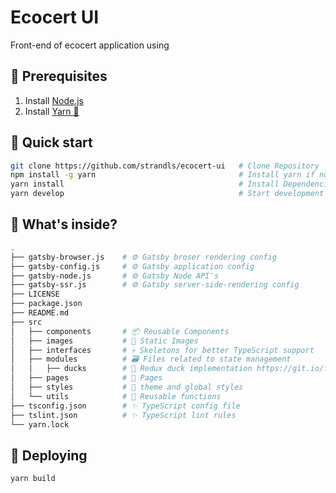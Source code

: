 # Ecocert UI

Front-end of ecocert application using

## 🔧 Prerequisites
1. Install [Node.js](https://nodejs.org/)
2. Install [Yarn 🧶](https://yarnpkg.com/)

## 🚀 Quick start

```sh
git clone https://github.com/strandls/ecocert-ui   # Clone Repository
npm install -g yarn                                # Install yarn if not installed
yarn install                                       # Install Dependencies
yarn develop                                       # Start development environment
```

## 🧐 What's inside?
```sh
.
├── gatsby-browser.js    # ⚙ Gatsby broser rendering config
├── gatsby-config.js     # ⚙ Gatsby application config
├── gatsby-node.js       # ⚙ Gatsby Node API's
├── gatsby-ssr.js        # ⚙ Gatsby server-side-rendering config
├── LICENSE
├── package.json
├── README.md
├── src
│   ├── components       # 📦 Reusable Components
│   ├── images           # 📸 Static Images
│   ├── interfaces       # 💀 Skeletons for better TypeScript support
│   ├── modules          # 🗃 Files related to state management
│   │   ├── ducks        # 🦆 Redux duck implementation https://git.io/fhFCF
│   ├── pages            # 📄 Pages
│   ├── styles           # 🦄 theme and global styles
│   └── utils            # 🧩 Reusable functions
├── tsconfig.json        # ✨ TypeScript config file
├── tslint.json          # ✨ TypeScript lint rules
└── yarn.lock
```

## 🚢 Deploying
```sh
yarn build
```